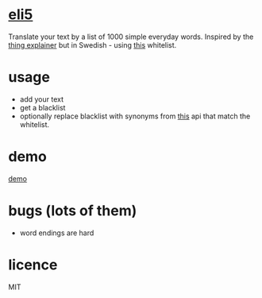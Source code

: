 # [eli5](https://www.reddit.com/r/explainlikeimfive/)
Translate your text by a list of 1000 simple everyday words. Inspired by the [thing explainer](https://xkcd.com/thing-explainer/) but in Swedish - using [this](http://rl.se/tusen.html) whitelist.

# usage
- add your text
- get a blacklist
- optionally replace blacklist with synonyms from [this](http://www.synonymer.se/) api that match the whitelist.

# demo
[demo](http://codepen.io/KarlPokus/debug/KgPVYb)

# bugs (lots of them)
- word endings are hard

# licence
MIT
